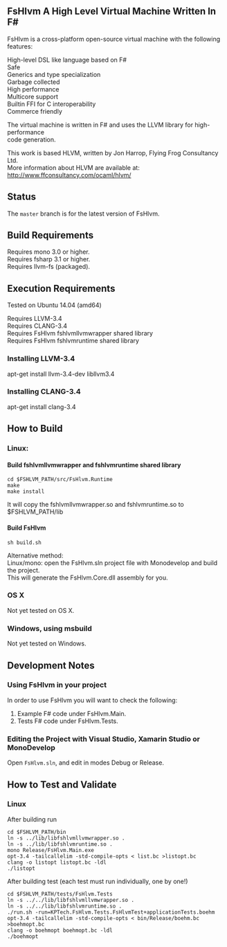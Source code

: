 ## FsHlvm A High Level Virtual Machine Written In F#

FsHlvm is a cross-platform open-source virtual machine with the following features:

High-level DSL like language based on F#  
Safe  
Generics and type specialization  
Garbage collected  
High performance  
Multicore support  
Builtin FFI for C interoperability  
Commerce friendly  

The virtual machine is written in F# and uses the LLVM library for high-performance  
code generation.  

This work is based HLVM, written by Jon Harrop, Flying Frog Consultancy Ltd.  
More information about HLVM are available at: http://www.ffconsultancy.com/ocaml/hlvm/  

## Status

The `master` branch is for the latest version of FsHlvm.

## Build Requirements

Requires mono 3.0 or higher.  
Requires fsharp 3.1 or higher.  
Requires llvm-fs (packaged).  

## Execution Requirements

Tested on Ubuntu 14.04 (amd64)  

Requires LLVM-3.4  
Requires CLANG-3.4  
Requires FsHlvm fshlvmllvmwrapper shared library  
Requires FsHlvm fshlvmruntime shared library  

### Installing LLVM-3.4

apt-get install llvm-3.4-dev libllvm3.4

### Installing CLANG-3.4

apt-get install clang-3.4

## How to Build

### Linux:

#### Build fshlvmllvmwrapper and fshlvmruntime shared library

```
cd $FSHLVM_PATH/src/FsHlvm.Runtime
make
make install
```

It will copy the fshlvmllvmwrapper.so and fshlvmruntime.so to $FSHLVM_PATH/lib

#### Build FsHlvm

```
sh build.sh
```

Alternative method:  
Linux/mono: open the FsHlvm.sln project file with Monodevelop and build the project.  
This will generate the FsHlvm.Core.dll assembly for you.  

### OS X

Not yet tested on OS X.

### Windows, using msbuild

Not yet tested on Windows.

## Development Notes

### Using FsHlvm in your project

In order to use FsHlvm you will want to check the following:

1. Example F# code under FsHlvm.Main.  
2. Tests F# code under FsHlvm.Tests.  

### Editing the Project with Visual Studio, Xamarin Studio or MonoDevelop

Open `FsHlvm.sln`, and edit in modes Debug or Release. 

## How to Test and Validate

### Linux 

After building run
```
cd $FSHLVM_PATH/bin
ln -s ../lib/libfshlvmllvmwrapper.so .
ln -s ../lib/libfshlvmruntime.so .
mono Release/FsHlvm.Main.exe
opt-3.4 -tailcallelim -std-compile-opts < list.bc >listopt.bc
clang -o listopt listopt.bc -ldl
./listopt
```

After building test (each test must run individually, one by one!)

```
cd $FSHLVM_PATH/tests/FsHlvm.Tests
ln -s ../../lib/libfshlvmllvmwrapper.so .
ln -s ../../lib/libfshlvmruntime.so .
./run.sh -run=KPTech.FsHlvm.Tests.FsHlvmTest+applicationTests.boehm
opt-3.4 -tailcallelim -std-compile-opts < bin/Release/boehm.bc >boehmopt.bc
clang -o boehmopt boehmopt.bc -ldl
./boehmopt
```
